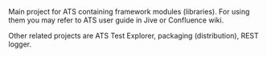 Main project for ATS containing framework modules (libraries).
For using them you may refer to ATS user guide in Jive or Confluence wiki.

Other related  projects are ATS Test Explorer, packaging (distribution), REST logger.